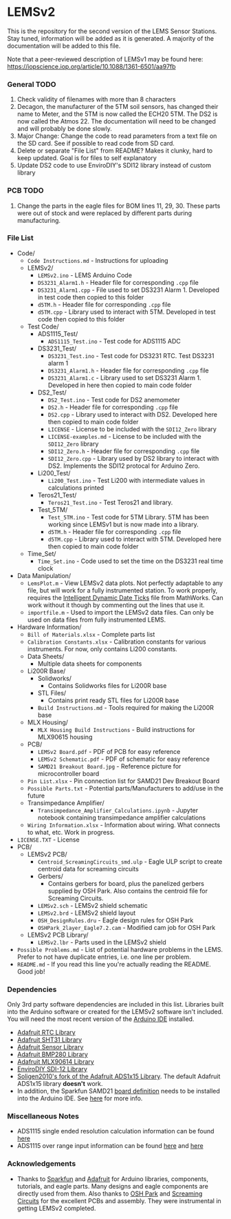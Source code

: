 # LEMSv2
This is the repository for the second version of the LEMS Sensor Stations. Stay tuned, information will be added as it is generated. A majority of the documentation will be added to this file.

Note that a peer-reviewed description of LEMSv1 may be found here: https://iopscience.iop.org/article/10.1088/1361-6501/aa97fb


### General TODO

1. Check validity of filenames with more than 8 characters
2. Decagon, the manufacturer of the 5TM soil sensors, has changed their name to Meter, and the 5TM is now called the ECH20 5TM. The DS2 is now called the Atmos 22. The documentation will need to be changed and will probably be done slowly.
3. Major Change: Change the code to read parameters from a text file on the SD card. See if possible to read code from SD card.
4. Delete or separate "File List" from README? Makes it clunky, hard to keep updated. Goal is for files to self explanatory 
5. Update DS2 code to use EnviroDIY's SDI12 library instead of custom library

### PCB TODO
1. Change the parts in the eagle files for BOM lines 11, 29, 30. These parts were out of stock and were replaced by different parts during manufacturing.



### File List
* Code/
  * `Code Instructions.md` - Instructions for uploading
  * LEMSv2/
    * `LEMSv2.ino` - LEMS Arduino Code
    * `DS3231_Alarm1.h` - Header file for corresponding `.cpp` file
    * `DS3231_Alarm1.cpp` - File used to set DS3231 Alarm 1. Developed in test code then copied to this folder
    * `d5TM.h` - Header file for corresponding `.cpp` file
    * `d5TM.cpp` - Library used to interact with 5TM. Developed in test code then copied to this folder
  * Test Code/
    * ADS1115_Test/
      * `ADS1115_Test.ino` - Test code for ADS1115 ADC
    * DS3231_Test/
      * `DS3231_Test.ino` - Test code for DS3231 RTC. Test DS3231 alarm 1
      * `DS3231_Alarm1.h` - Header file for corresponding `.cpp` file
      * `DS3231_Alarm1.c` - Library used to set DS3231 Alarm 1. Developed in here then copied to main code folder
    * DS2_Test/
      * `DS2_Test.ino` - Test code for DS2 anemometer
      * `DS2.h` - Header file for corresponding `.cpp` file
      * `DS2.cpp` - Library used to interact with DS2. Developed here then copied to main code folder
      * `LICENSE` - License to be included with the `SDI12_Zero` library
      * `LICENSE-examples.md` - License to be included with the `SDI12_Zero` library
      * `SDI12_Zero.h` - Header file for corresponding `.cpp` file
      * `SDI12_Zero.cpp` - Library used by DS2 library to interact with DS2. Implements the SDI12 protocal for Arduino Zero.
    * Li200_Test/
      * `Li200_Test.ino` - Test Li200 with intermediate values in calculations printed
    * Teros21_Test/
      * `Teros21_Test.ino` - Test Teros21 and library.
    * Test_5TM/
      * `Test_5TM.ino` - Test code for 5TM Library. 5TM has been working since LEMSv1 but is now made into a library.
      * `d5TM.h` - Header file for corresponding `.cpp` file
      * `d5TM.cpp` - Library used to interact with 5TM. Developed here then copied to main code folder
  * Time_Set/
    * `Time_Set.ino` - Code used to set the time on the DS3231 real time clock
* Data Manipulation/
  * `LemsPlot.m` - View LEMSv2 data plots. Not perfectly adaptable to any file, but will work for a fully instrumented station. To work properly, requires the [Intelligent Dynamic Date Ticks](https://www.mathworks.com/matlabcentral/fileexchange/27075-intelligent-dynamic-date-ticks) file from MathWorks. Can work without it though by commenting out the lines that use it.
  * `importfile.m` - Used to import the LEMSv2 data files. Can only be used on data files from fully instrumented LEMS.
* Hardware Information/
  * `Bill of Materials.xlsx` - Complete parts list
  * `Calibration Constants.xlsx` - Calibration constants for various instruments. For now, only contains Li200 constants.
  * Data Sheets/
    * Multiple data sheets for components
  * Li200R Base/
    * Solidworks/
      * Contains Solidworks files for Li200R base
    * STL Files/
      * Contains print ready STL files for Li200R base
    * `Build Instructions.md` - Tools required for making the Li200R base
  * MLX Housing/
    * `MLX Housing Build Instructions` - Build instructions for MLX90615 housing
  * PCB/
    * `LEMSv2 Board.pdf` - PDF of PCB for easy reference
    * `LEMSv2 Schematic.pdf` - PDF of schematic for easy reference
    * `SAMD21 Breakout Board.jpg` - Reference picture for microcontroller board
  * `Pin List.xlsx` - Pin connection list for SAMD21 Dev Breakout Board
  * `Possible Parts.txt` - Potential parts/Manufacturers to add/use in the future
  * Transimpedance Amplifier/
    * `Transimpedance_Amplifier_Calculations.ipynb` - Jupyter notebook containing transimpedance amplifier calculations
  * `Wiring Information.xlsx` - Information about wiring. What connects to what, etc. Work in progress.
* `LICENSE.TXT` - License
* PCB/
  * LEMSv2 PCB/
    * `Centroid_ScreamingCircuits_smd.ulp` - Eagle ULP script to create centroid data for screaming circuits
    * Gerbers/
      * Contains gerbers for board, plus the panelized gerbers supplied by OSH Park. Also contains the centroid file for Screaming Circuits.
    * `LEMSv2.sch` - LEMSv2 shield schematic
    * `LEMSv2.brd` - LEMSv2 shield layout
    * `OSH_DesignRules.dru` - Eagle design rules for OSH Park
    * `OSHPark_2layer_Eagle7.2.cam` - Modified cam job for OSH Park
  * LEMSv2 PCB Library/
    * `LEMSv2.lbr` - Parts used in the LEMSv2 shield
* `Possible Problems.md` - List of potential hardware problems in the LEMS. Prefer to not have duplicate entries, i.e. one line per problem.
* `README.md` - If you read this line you're actually reading the README. Good job!



### Dependencies
Only 3rd party software dependencies are included in this list. Libraries built into the Arduino software or created for the LEMSv2 software isn't included. You will need the most recent version of the [Arduino IDE](https://www.arduino.cc/en/Main/Software) installed.

* [Adafruit RTC Library](https://github.com/adafruit/RTClib)
* [Adafruit SHT31 Library](https://github.com/adafruit/Adafruit_SHT31)
* [Adafruit Sensor Library](https://github.com/adafruit/Adafruit_Sensor)
* [Adafruit BMP280 Library](https://github.com/adafruit/Adafruit_BMP280_Library)
* [Adafruit MLX90614 Library](https://github.com/adafruit/Adafruit-MLX90614-Library)
* [EnviroDIY SDI-12 Library](https://github.com/EnviroDIY/Arduino-SDI-12) 
* [Soligen2010's fork of the Adafruit ADS1x15 Library](https://github.com/soligen2010/Adafruit_ADS1X15). The default Adafruit ADS1x15 library **doesn't** work.
* In addition, the Sparkfun SAMD21 [board definition](https://raw.githubusercontent.com/sparkfun/Arduino_Boards/master/IDE_Board_Manager/package_sparkfun_index.json
  ) needs to be installed into the Arduino IDE. See [here](https://learn.sparkfun.com/tutorials/samd21-minidev-breakout-hookup-guide/setting-up-arduino) for more info.

### Miscellaneous Notes

- ADS1115 single ended resolution calculation information can be found [here](https://e2e.ti.com/support/data_converters/precision_data_converters/f/73/t/489070)
- ADS1115 over range input information can be found [here](https://e2e.ti.com/support/data_converters/precision_data_converters/f/73/p/398187/1407689#1407689) and [here](https://e2e.ti.com/support/data_converters/precision_data_converters/f/73/t/378122)

### Acknowledgements

* Thanks to [Sparkfun](https://www.sparkfun.com) and [Adafruit](https://www.adafruit.com) for Arduino libraries, components, tutorials, and eagle parts. Many designs and eagle components are directly used from them. Also thanks to [OSH Park](www.oshpark.com) and [Screaming Circuits](www.screamingcircuits.com) for the excellent PCBs and assembly. They were instrumental in getting LEMSv2 completed.
